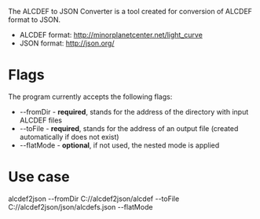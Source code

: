 The ALCDEF to JSON Converter is a tool created for conversion of ALCDEF format to JSON.

- ALCDEF format: http://minorplanetcenter.net/light_curve
- JSON format: http://json.org/

Flags
=====
The program currently accepts the following flags:
* --fromDir - **required**, stands for the address of the directory with input ALCDEF files
* --toFile - **required**, stands for the address of an output file (created automatically if does not exist)
* --flatMode - **optional**, if not used, the nested mode is applied

Use case
========
alcdef2json --fromDir C://alcdef2json/alcdef --toFile C://alcdef2json/json/alcdefs.json --flatMode